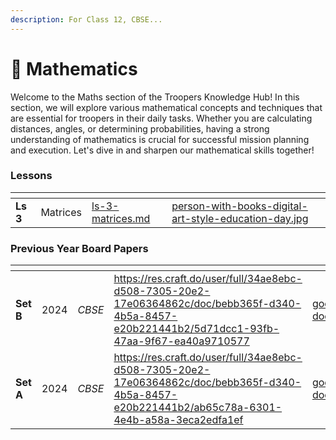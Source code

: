 ```yaml
---
description: For Class 12, CBSE...
---
```


# 🎰 Mathematics

Welcome to the Maths section of the Troopers Knowledge Hub! In this section, we will explore various mathematical concepts and techniques that are essential for troopers in their daily tasks. Whether you are calculating distances, angles, or determining probabilities, having a strong understanding of mathematics is crucial for successful mission planning and execution. Let's dive in and sharpen our mathematical skills together!

### Lessons

<table data-view="cards"><thead><tr><th></th><th></th><th data-hidden data-card-target data-type="content-ref"></th><th data-hidden data-card-cover data-type="files"></th></tr></thead><tbody><tr><td><strong>Ls 3</strong></td><td>Matrices</td><td><a href="ls-3-matrices.md">ls-3-matrices.md</a></td><td><a href="../../../.gitbook/assets/person-with-books-digital-art-style-education-day.jpg">person-with-books-digital-art-style-education-day.jpg</a></td></tr></tbody></table>

### Previous Year Board Papers

<table data-view="cards"><thead><tr><th></th><th></th><th></th><th data-hidden data-type="content-ref"></th><th data-hidden data-card-cover data-type="files"></th></tr></thead><tbody><tr><td><strong>Set B</strong></td><td>2024</td><td><em>CBSE</em></td><td><a href="https://res.craft.do/user/full/34ae8ebc-d508-7305-20e2-17e06364862c/doc/bebb365f-d340-4b5a-8457-e20b221441b2/5d71dcc1-93fb-47aa-9f67-ea40a9710577">https://res.craft.do/user/full/34ae8ebc-d508-7305-20e2-17e06364862c/doc/bebb365f-d340-4b5a-8457-e20b221441b2/5d71dcc1-93fb-47aa-9f67-ea40a9710577</a></td><td><a href="../../../.gitbook/assets/google-docs_2965335.png">google-docs_2965335.png</a></td></tr><tr><td><strong>Set A</strong></td><td>2024</td><td><em>CBSE</em></td><td><a href="https://res.craft.do/user/full/34ae8ebc-d508-7305-20e2-17e06364862c/doc/bebb365f-d340-4b5a-8457-e20b221441b2/ab65c78a-6301-4e4b-a58a-3eca2edfa1ef">https://res.craft.do/user/full/34ae8ebc-d508-7305-20e2-17e06364862c/doc/bebb365f-d340-4b5a-8457-e20b221441b2/ab65c78a-6301-4e4b-a58a-3eca2edfa1ef</a></td><td><a href="../../../.gitbook/assets/google-docs_2965335.png">google-docs_2965335.png</a></td></tr></tbody></table>
